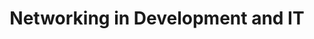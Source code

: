 ---
layout: category
category: networking
title: Networking in Development and IT
description: Networking refers to the process of connecting devices and systems together to facilitate communication and data exchange.
permalink: /networking/
---